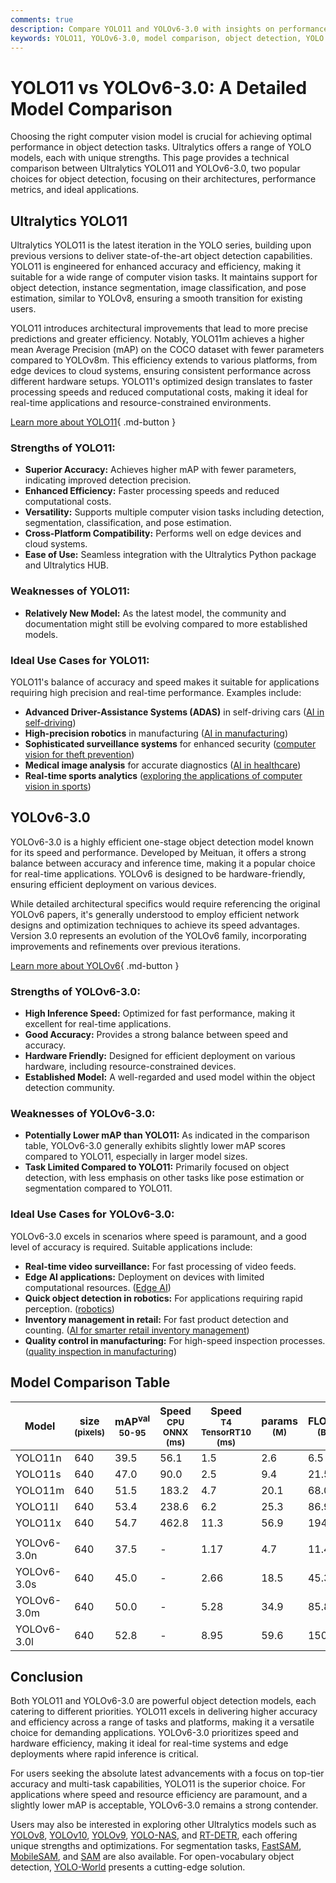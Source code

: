 ```yaml
---
comments: true
description: Compare YOLO11 and YOLOv6-3.0 with insights on performance, accuracy, use cases, and architectures. Choose the best model for object detection tasks.
keywords: YOLO11, YOLOv6-3.0, model comparison, object detection, YOLO models, computer vision, machine learning, Ultralytics, accuracy, efficiency
---
```


# YOLO11 vs YOLOv6-3.0: A Detailed Model Comparison

Choosing the right computer vision model is crucial for achieving optimal performance in object detection tasks. Ultralytics offers a range of YOLO models, each with unique strengths. This page provides a technical comparison between Ultralytics YOLO11 and YOLOv6-3.0, two popular choices for object detection, focusing on their architectures, performance metrics, and ideal applications.

<script async src="https://cdn.jsdelivr.net/npm/chart.js@latest/dist/chart.min.js"></script>
<script defer src="../../javascript/benchmark.js"></script>

<canvas id="modelComparisonChart" width="1024" height="400" active-models='["YOLO11", "YOLOv6-3.0"]'></canvas>

## Ultralytics YOLO11

Ultralytics YOLO11 is the latest iteration in the YOLO series, building upon previous versions to deliver state-of-the-art object detection capabilities. YOLO11 is engineered for enhanced accuracy and efficiency, making it suitable for a wide range of computer vision tasks. It maintains support for object detection, instance segmentation, image classification, and pose estimation, similar to YOLOv8, ensuring a smooth transition for existing users.

YOLO11 introduces architectural improvements that lead to more precise predictions and greater efficiency. Notably, YOLO11m achieves a higher mean Average Precision (mAP) on the COCO dataset with fewer parameters compared to YOLOv8m. This efficiency extends to various platforms, from edge devices to cloud systems, ensuring consistent performance across different hardware setups. YOLO11's optimized design translates to faster processing speeds and reduced computational costs, making it ideal for real-time applications and resource-constrained environments.

[Learn more about YOLO11](https://docs.ultralytics.com/models/yolo11/){ .md-button }

### Strengths of YOLO11:

- **Superior Accuracy:** Achieves higher mAP with fewer parameters, indicating improved detection precision.
- **Enhanced Efficiency:** Faster processing speeds and reduced computational costs.
- **Versatility:** Supports multiple computer vision tasks including detection, segmentation, classification, and pose estimation.
- **Cross-Platform Compatibility:** Performs well on edge devices and cloud systems.
- **Ease of Use:** Seamless integration with the Ultralytics Python package and Ultralytics HUB.

### Weaknesses of YOLO11:

- **Relatively New Model:** As the latest model, the community and documentation might still be evolving compared to more established models.

### Ideal Use Cases for YOLO11:

YOLO11's balance of accuracy and speed makes it suitable for applications requiring high precision and real-time performance. Examples include:

- **Advanced Driver-Assistance Systems (ADAS)** in self-driving cars ([AI in self-driving](https://www.ultralytics.com/solutions/ai-in-self-driving))
- **High-precision robotics** in manufacturing ([AI in manufacturing](https://www.ultralytics.com/solutions/ai-in-manufacturing))
- **Sophisticated surveillance systems** for enhanced security ([computer vision for theft prevention](https://www.ultralytics.com/blog/computer-vision-for-theft-prevention-enhancing-security))
- **Medical image analysis** for accurate diagnostics ([AI in healthcare](https://www.ultralytics.com/solutions/ai-in-healthcare))
- **Real-time sports analytics** ([exploring the applications of computer vision in sports](https://www.ultralytics.com/blog/exploring-the-applications-of-computer-vision-in-sports))

## YOLOv6-3.0

YOLOv6-3.0 is a highly efficient one-stage object detection model known for its speed and performance. Developed by Meituan, it offers a strong balance between accuracy and inference time, making it a popular choice for real-time applications. YOLOv6 is designed to be hardware-friendly, ensuring efficient deployment on various devices.

While detailed architectural specifics would require referencing the original YOLOv6 papers, it's generally understood to employ efficient network designs and optimization techniques to achieve its speed advantages. Version 3.0 represents an evolution of the YOLOv6 family, incorporating improvements and refinements over previous iterations.

[Learn more about YOLOv6](https://docs.ultralytics.com/models/yolov6/){ .md-button }

### Strengths of YOLOv6-3.0:

- **High Inference Speed:** Optimized for fast performance, making it excellent for real-time applications.
- **Good Accuracy:** Provides a strong balance between speed and accuracy.
- **Hardware Friendly:** Designed for efficient deployment on various hardware, including resource-constrained devices.
- **Established Model:** A well-regarded and used model within the object detection community.

### Weaknesses of YOLOv6-3.0:

- **Potentially Lower mAP than YOLO11:** As indicated in the comparison table, YOLOv6-3.0 generally exhibits slightly lower mAP scores compared to YOLO11, especially in larger model sizes.
- **Task Limited Compared to YOLO11:** Primarily focused on object detection, with less emphasis on other tasks like pose estimation or segmentation compared to YOLO11.

### Ideal Use Cases for YOLOv6-3.0:

YOLOv6-3.0 excels in scenarios where speed is paramount, and a good level of accuracy is required. Suitable applications include:

- **Real-time video surveillance:** For fast processing of video feeds.
- **Edge AI applications:** Deployment on devices with limited computational resources. ([Edge AI](https://www.ultralytics.com/glossary/edge-ai))
- **Quick object detection in robotics:** For applications requiring rapid perception. ([robotics](https://www.ultralytics.com/glossary/robotics))
- **Inventory management in retail:** For fast product detection and counting. ([AI for smarter retail inventory management](https://www.ultralytics.com/blog/ai-for-smarter-retail-inventory-management))
- **Quality control in manufacturing:** For high-speed inspection processes. ([quality inspection in manufacturing](https://www.ultralytics.com/blog/quality-inspection-in-manufacturing-traditional-vs-deep-learning-methods))

## Model Comparison Table

| Model       | size<br><sup>(pixels) | mAP<sup>val<br>50-95 | Speed<br><sup>CPU ONNX<br>(ms) | Speed<br><sup>T4 TensorRT10<br>(ms) | params<br><sup>(M) | FLOPs<br><sup>(B) |
| ----------- | --------------------- | -------------------- | ------------------------------ | ----------------------------------- | ------------------ | ----------------- |
| YOLO11n     | 640                   | 39.5                 | 56.1                           | 1.5                                 | 2.6                | 6.5               |
| YOLO11s     | 640                   | 47.0                 | 90.0                           | 2.5                                 | 9.4                | 21.5              |
| YOLO11m     | 640                   | 51.5                 | 183.2                          | 4.7                                 | 20.1               | 68.0              |
| YOLO11l     | 640                   | 53.4                 | 238.6                          | 6.2                                 | 25.3               | 86.9              |
| YOLO11x     | 640                   | 54.7                 | 462.8                          | 11.3                                | 56.9               | 194.9             |
|             |                       |                      |                                |                                     |                    |                   |
| YOLOv6-3.0n | 640                   | 37.5                 | -                              | 1.17                                | 4.7                | 11.4              |
| YOLOv6-3.0s | 640                   | 45.0                 | -                              | 2.66                                | 18.5               | 45.3              |
| YOLOv6-3.0m | 640                   | 50.0                 | -                              | 5.28                                | 34.9               | 85.8              |
| YOLOv6-3.0l | 640                   | 52.8                 | -                              | 8.95                                | 59.6               | 150.7             |

## Conclusion

Both YOLO11 and YOLOv6-3.0 are powerful object detection models, each catering to different priorities. YOLO11 excels in delivering higher accuracy and efficiency across a range of tasks and platforms, making it a versatile choice for demanding applications. YOLOv6-3.0 prioritizes speed and hardware efficiency, making it ideal for real-time systems and edge deployments where rapid inference is critical.

For users seeking the absolute latest advancements with a focus on top-tier accuracy and multi-task capabilities, YOLO11 is the superior choice. For applications where speed and resource efficiency are paramount, and a slightly lower mAP is acceptable, YOLOv6-3.0 remains a strong contender.

Users may also be interested in exploring other Ultralytics models such as [YOLOv8](https://docs.ultralytics.com/models/yolov8/), [YOLOv10](https://docs.ultralytics.com/models/yolov10/), [YOLOv9](https://docs.ultralytics.com/models/yolov9/), [YOLO-NAS](https://docs.ultralytics.com/models/yolo-nas/), and [RT-DETR](https://docs.ultralytics.com/models/rtdetr/), each offering unique strengths and optimizations. For segmentation tasks, [FastSAM](https://docs.ultralytics.com/models/fast-sam/), [MobileSAM](https://docs.ultralytics.com/models/mobile-sam/), and [SAM](https://docs.ultralytics.com/models/sam/) are also available. For open-vocabulary object detection, [YOLO-World](https://docs.ultralytics.com/models/yolo-world/) presents a cutting-edge solution.
